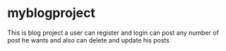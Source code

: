 # myblogproject
This is blog project a user can register and login can post any number of post he wants and also can delete and update his posts
